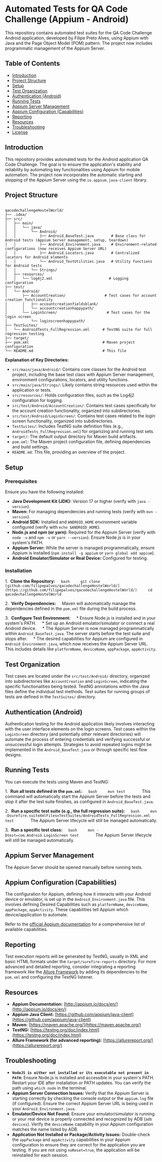 # Automated Tests for QA Code Challenge (Appium - Android)

This repository contains automated test suites for the QA Code Challenge Android application, developed by Filipe Preto Alves, using Appium with Java and the Page Object Model (POM) pattern. The project now includes programmatic management of the Appium Server.

## Table of Contents

- [Introduction](#introduction)
- [Project Structure](#project-structure)
- [Setup](#setup)
- [Test Organization](#test-organization)
- [Authentication (Android)](#authentication-android)
- [Running Tests](#running-tests)
- [Appium Server Management](#appium-server-management)
- [Appium Configuration (Capabilities)](#appium-configuration-capabilities)
- [Reporting](#reporting)
- [Resources](#resources)
- [Troubleshooting](#troubleshooting)
- [License](#license)

## Introduction

This repository provides automated tests for the Android application QA Code Challenge. The goal is to ensure the application's stability and reliability by automating key functionalities using Appium for mobile automation. The project now incorporates the automatic starting and stopping of the Appium Server using the `io.appium.java-client` library.

## Project Structure

```

qacodechallengeHostelWorld/
├── .idea/
├── src/
│   ├── main/
│   │   └── java/
│   │       └── Android/
│   │           ├── Android_BaseTest.java        # Base class for Android tests (Appium Server management, setup, teardown)
│   │           ├── Android_Environment.java     # Environment-related configurations (now receives Appium Server URL)
│   │           ├── Android_Locators.java        # Centralized locators for Android elements
│   │           └── Android_TestUtilities.java   # Utility functions for Android tests
│   │       └── Strings/
│   ├── resources/
│   │   └── log4j2.xml                          # Logging configuration
├── test/
│   └── Android/
│       ├── AccountCreation/                  # Test cases for account creation functionality
│       │   ├── accountcreationfieldsblank/
│       │   └── accountcreationhappypath/
│       └── LoginScreen/                       # Test cases for the login screen
│           └── loginscreenhappypath/
├── TestSuites/
│   └── AndroidTests_FullRegression.xml      # TestNG suite for full regression testing
├── target/
├── pom.xml                                  # Maven project configuration
└── README.md                                # This file
```


**Explanation of Key Directories:**

* `src/main/java/Android/`: Contains core classes for the Android test project, including the base test class with Appium Server management, environment configurations, locators, and utility functions.
* `src/main/java/Strings/`: Likely contains string resources used within the application or tests.
* `src/resources/`: Holds configuration files, such as the Log4j2 configuration for logging.
* `src/test/Android/AccountCreation/`: Contains test cases specifically for the account creation functionality, organized into subdirectories.
* `src/test/Android/LoginScreen/`: Contains test cases related to the login screen functionality, organized into subdirectories.
* `TestSuites/`: Includes TestNG suite definition files (e.g., `AndroidTests_FullRegression.xml`) for organizing and running test sets.
* `target/`: The default output directory for Maven build artifacts.
* `pom.xml`: The Maven project configuration file, defining dependencies and build settings.
* `README.md`: This file, providing an overview of the project.

## Setup

### Prerequisites

Ensure you have the following installed:

* **Java Development Kit (JDK):** Version 17 or higher (verify with `java -version`).
* **Maven:** For managing dependencies and running tests (verify with `mvn -version`).
* **Android SDK:** Installed and `ANDROID_HOME` environment variable configured (verify with `echo $ANDROID_HOME`).
* **Node.js and npm (or yarn):** Required for the Appium Server (verify with `node -v` and `npm -v` or `yarn --version`). Ensure Node.js is in your system's PATH.
* **Appium Server:** While the server is managed programmatically, ensure Appium is installed (`npm install -g appium` or `yarn global add appium`).
* **Android Emulator/Simulator or Real Device:** Configured for testing.

### Installation

1.  **Clone the Repository:**
    ```bash
    git clone [github.com/filipepalves/qacodechallengeHostelWorld/](https://github.com/filipepalves/qacodechallengeHostelWorld/)
    cd qacodechallengeHostelWorld
    ```

2.  **Verify Dependencies:**
    Maven will automatically manage the dependencies defined in the `pom.xml` file during the build process.

3.  **Configure Test Environment:**
    * Ensure Node.js is installed and in your system's PATH.
    * Set up an Android emulator/simulator or connect a real Android device.
    * The Appium Server is now managed programmatically within `Android_BaseTest.java`. The server starts before the test suite and stops after.
    * The desired capabilities for Appium are configured in `Android_Environment.java`, which now receives the Appium Server URL. This includes details like `platformName`, `deviceName`, `appPackage`, `appActivity`.

## Test Organization

Test cases are located under the `src/test/Android/` directory, organized into subdirectories like `AccountCreation` and `LoginScreen`, indicating the specific functionalities being tested. TestNG annotations within the Java files define the individual test methods. Test suites for running groups of tests are defined in the `TestSuites/` directory.

## Authentication (Android)

Authentication testing for the Android application likely involves interacting with the user interface elements on the login screens. Test cases within the `LoginScreen` directory (and potentially other relevant directories) will automate the process of entering credentials and verifying successful or unsuccessful login attempts. Strategies to avoid repeated logins might be implemented in the `Android_BaseTest.java` or through specific test flow designs.

## Running Tests

You can execute the tests using Maven and TestNG:

1.  **Run all tests defined in the `pom.xml`:**
    ```bash
    mvn test
    ```
    This command will automatically start the Appium Server before the tests and stop it after the test suite finishes, as configured in `Android_BaseTest.java`.

2.  **Run a specific test suite (e.g., the full regression suite):**
    ```bash
    mvn -Dsurefire.suiteXmlFiles=TestSuites/AndroidTests_FullRegression.xml test
    ```
    The Appium Server lifecycle will still be managed automatically.

3.  **Run a specific test class:**
    ```bash
    mvn -Dtest=com.Android.LoginScreen test
    ```
    The Appium Server lifecycle will still be managed automatically.

## Appium Server Management

The Appium Server should be opened manually before running tests. 

## Appium Configuration (Capabilities)

The configuration for Appium, defining how it interacts with your Android device or emulator, is set up in the `Android_Environment.java` file. This involves defining Desired Capabilities such as `platformName`, `deviceName`, `appPackage`, `appActivity`. These capabilities tell Appium which device/application to automate.

Refer to the [official Appium documentation](http://appium.io/docs/en/caps/) for a comprehensive list of available capabilities.

## Reporting

Test execution reports will be generated by TestNG, usually in XML and basic HTML formats under the `target/surefire-reports` directory. For more advanced and detailed reporting, consider integrating a reporting framework like the [Allure Framework](https://allurereport.org/) by adding its dependencies to the `pom.xml` and configuring the TestNG listener.

## Resources

* **Appium Documentation:** [http://appium.io/docs/en/](http://appium.io/docs/en/)
* **Appium Java Client:** [https://github.com/appium/java-client](https://github.com/appium/java-client)
* **Maven:** [https://maven.apache.org/](https://maven.apache.org/)
* **TestNG:** [https://testng.org/doc/index.html](https://testng.org/doc/index.html)
* **Allure Framework (for advanced reporting):** [https://allurereport.org/](https://allurereport.org/)

## Troubleshooting

* **`NodeJS is either not installed or its executable not present in PATH`:** Ensure Node.js is installed and accessible in your system's PATH. Restart your IDE after installation or PATH updates. You can verify the path using `which node` in the terminal.
* **Appium Server Connection Issues:** Verify that the Appium Server is starting correctly by checking the console output or the `appium.log` file (if configured). Ensure the correct Appium Server URL is being used in your `Android_Environment.java`.
* **Emulator/Device Not Found:** Ensure your emulator/simulator is running or your real device is properly connected and recognized by ADB (`adb devices`). Verify the `deviceName` capability in your Appium configuration matches the name listed by ADB.
* **Application Not Installed or Package/Activity Issues:** Double-check the `appPackage` and `appActivity` capabilities in your Appium configuration to ensure they are correct for the application you are testing. If you are not using `noReset=true`, the application will be reinstalled for each session.